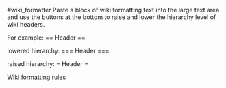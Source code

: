 #wiki_formatter
Paste a block of wiki formatting text into the large text area and use the buttons at the bottom to raise and lower the hierarchy level of wiki headers.

For example:
== Header ==

lowered hierarchy:
=== Header ===

raised hierarchy:
= Header =

[Wiki formatting rules](https://www.mediawiki.org/wiki/Help:Formatting)
